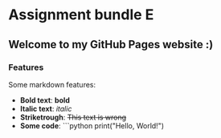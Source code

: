 # Assignment bundle E

## Welcome to my GitHub Pages website :)

### Features
Some markdown features:
- **Bold text**: **bold**
- **Italic text**: *italic*
- **Striketrough**: ~~This text is wrong~~
- **Some code**: ```python
print("Hello, World!")
```
